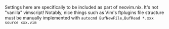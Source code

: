 Settings here are specifically to be included as part of neovim.nix. It's not "vanilla" vimscript! Notably,
nice things such as Vim's ftplugins file structure must be manually implemented with `autocmd BufNewFile,BufRead *.xxx source xxx.vim`
